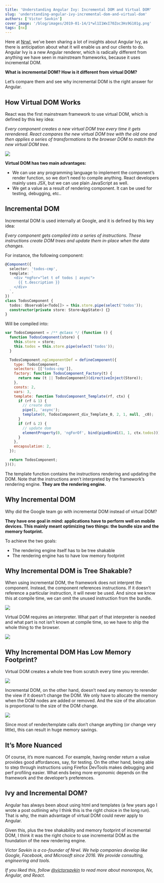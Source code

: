 ```yaml
---
title: 'Understanding Angular Ivy: Incremental DOM and Virtual DOM'
slug: 'understanding-angular-ivy-incremental-dom-and-virtual-dom'
authors: ['Victor Savkin']
cover_image: '/blog/images/2019-01-14/1*wl1I1WxI70Zoc3Hs9G101g.png'
tags: [nx]
---
```


Here at [Nrwl](/company), we’ve been sharing a lot of insights about Angular Ivy, as there is anticipation about what it will enable us and our clients to do. Angular Ivy is a new Angular renderer, which is radically different from anything we have seen in mainstream frameworks, because it uses incremental DOM.

**What is incremental DOM? How is it different from virtual DOM?**

Let’s compare them and see why incremental DOM is the right answer for Angular.

## How Virtual DOM Works

React was the first mainstream framework to use virtual DOM, which is defined by this key idea:

_Every component creates a new virtual DOM tree every time it gets rerendered. React compares the new virtual DOM tree with the old one and then applies a series of transformations to the browser DOM to match the new virtual DOM tree._

![](/blog/images/2019-01-14/1*48mwTh2nPA-_owlgwFK6Ew.avif)

**Virtual DOM has two main advantages:**

- We can use any programming language to implement the component’s render function, so we don’t need to compile anything. React developers mainly uses JSX, but we can use plain JavaScript as well.
- We get a value as a result of rendering component. It can be used for testing, debugging, etc..

## Incremental DOM

Incremental DOM is used internally at Google, and it is defined by this key idea:

_Every component gets compiled into a series of instructions. These instructions create DOM trees and update them in-place when the data changes._

For instance, the following component:

```typescript
@Component({
  selector: 'todos-cmp',
  template: `
    <div *ngFor="let t of todos | async">
      {{ t.description }}
    </div>
  `,
})
class TodosComponent {
  todos: Observable<Todo[]> = this.store.pipe(select('todos'));
  constructor(private store: Store<AppState>) {}
}
```

Will be compiled into:

```javascript
var TodosComponent = /** @class */ (function () {
  function TodosComponent(store) {
    this.store = store;
    this.todos = this.store.pipe(select('todos'));
  }

  TodosComponent.ngComponentDef = defineComponent({
    type: TodosComponent,
    selectors: [['todos-cmp']],
    factory: function TodosComponent_Factory(t) {
      return new (t || TodosComponent)(directiveInject(Store));
    },
    consts: 2,
    vars: 3,
    template: function TodosComponent_Template(rf, ctx) {
      if (rf & 1) {
        // create dom
        pipe(1, 'async');
        template(0, TodosComponent_div_Template_0, 2, 1, null, _c0);
      }
      if (rf & 2) {
        // update dom
        elementProperty(0, 'ngForOf', bind(pipeBind1(1, 1, ctx.todos)));
      }
    },
    encapsulation: 2,
  });

  return TodosComponent;
})();
```

The template function contains the instructions rendering and updating the DOM. Note that the instructions aren’t interpreted by the framework’s rendering engine. **They are the rendering engine.**

## Why Incremental DOM

Why did the Google team go with incremental DOM instead of virtual DOM?

**They have one goal in mind: applications have to perform well on mobile devices. This mainly meant optimizing two things: the bundle size and the memory footprint.**

To achieve the two goals:

- The rendering engine itself has to be tree shakable
- The rendering engine has to have low memory footprint

## Why Incremental DOM is Tree Shakable?

When using incremental DOM, the framework does not interpret the component. Instead, the component references instructions. If it doesn’t reference a particular instruction, it will never be used. And since we know this at compile time, we can omit the unused instruction from the bundle.

![](/blog/images/2019-01-14/1*6b-I9LFOBDy2awgf5xROqQ.avif)

Virtual DOM requires an interpreter. What part of that interpreter is needed and what part is not isn’t known at compile time, so we have to ship the whole thing to the browser.

![](/blog/images/2019-01-14/1*SGczWSmO23rMUMyzX3BtXA.avif)

## Why Incremental DOM Has Low Memory Footprint?

Virtual DOM creates a whole tree from scratch every time you rerender.

![](/blog/images/2019-01-14/1*ILRiBFf_PhCKHYEfPjuHwQ.avif)

Incremental DOM, on the other hand, doesn’t need any memory to rerender the view if it doesn’t change the DOM. We only have to allocate the memory when the DOM nodes are added or removed. And the size of the allocation is proportional to the size of the DOM change.

![](/blog/images/2019-01-14/1*3DcbCfvQWLNXTvo_4dYduA.avif)

Since most of render/template calls don’t change anything (or change very little), this can result in huge memory savings.

## It’s More Nuanced

Of course, it’s more nuanced. For example, having render return a value provides good affordances, say, for testing. On the other hand, being able to step through instructions using Firefox DevTools makes debugging and perf profiling easier. What ends being more ergonomic depends on the framework and the developer’s preferences.

## Ivy and Incremental DOM?

Angular has always been about using html and templates (a few years ago I wrote a post outlining why I think this is the right choice in the long run). That is why, the main advantage of virtual DOM could never apply to Angular.

Given this, plus the tree shakability and memory footprint of incremental DOM, I think it was the right choice to use incremental DOM as the foundation of the new rendering engine.

_Victor Savkin is a co-founder of Nrwl. We help companies develop like Google, Facebook, and Microsoft since 2016. We provide consulting, engineering and tools._

_If you liked this, follow_ [_@victorsavkin_](http://twitter.com/victorsavkin) _to read more about monorepos, Nx, Angular, and React._
